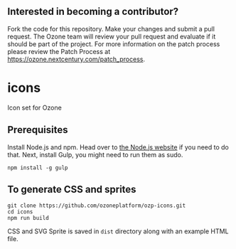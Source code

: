 ## Interested in becoming a contributor? 
Fork the code for this repository. Make your changes and submit a pull request. The Ozone team will review your pull request and evaluate if it should be part of the project. For more information on the patch process please review the Patch Process at https://ozone.nextcentury.com/patch_process.

# icons
Icon set for Ozone

## Prerequisites
Install Node.js and npm. Head over to [the Node.js website](http://nodejs.org/) if you need to do that. Next, install Gulp, you might need to run them as sudo.
```
npm install -g gulp
```

## To generate CSS and sprites

```
git clone https://github.com/ozoneplatform/ozp-icons.git
cd icons
npm run build
```

CSS and SVG Sprite is saved in `dist` directory along with an example HTML file.
